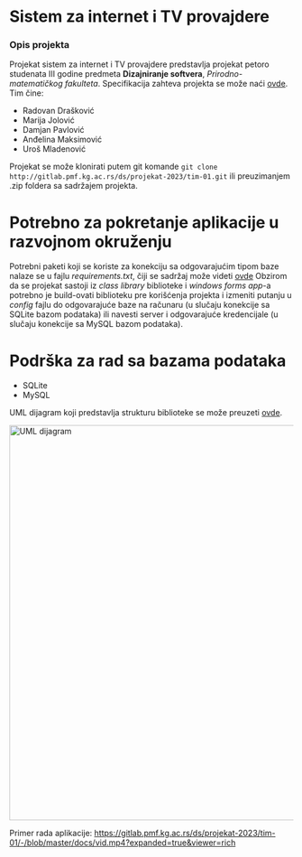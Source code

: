 # Sistem za internet i TV provajdere

### Opis projekta

Projekat sistem za internet i TV provajdere predstavlja projekat petoro studenata III godine predmeta **Dizajniranje softvera**, _Prirodno-matematičkog fakulteta_. Specifikacija zahteva projekta se može naći [ovde](https://gitlab.pmf.kg.ac.rs/ds/projekat-2023/tim-01/-/blob/master/docs/opisProjekta.md](https://github.com/marijajolovic/Sistem-za-internet-i-TV-provajdere/blob/main/docs/opisProjekta.md)). Tim čine:
- Radovan Drašković
- Marija Jolović
- Damjan Pavlović
- Anđelina Maksimović
- Uroš Mladenović

Projekat se može klonirati putem git komande
`git clone http://gitlab.pmf.kg.ac.rs/ds/projekat-2023/tim-01.git`
ili preuzimanjem .zip foldera sa sadržajem projekta.

# Potrebno za pokretanje aplikacije u razvojnom okruženju

Potrebni paketi koji se koriste za konekciju sa odgovarajućim tipom baze nalaze se u fajlu _requirements.txt_, čiji se sadržaj može videti [ovde](https://gitlab.pmf.kg.ac.rs/ds/projekat-2023/tim-01/-/blob/master/requirements.txt)
Obzirom da se projekat sastoji iz _class library_ biblioteke i _windows forms app_-a potrebno je build-ovati biblioteku pre korišćenja projekta i izmeniti putanju u _config_ fajlu do odgovarajuće baze na računaru (u slučaju konekcije sa SQLite bazom podataka) ili navesti server i odgovarajuće kredencijale (u slučaju konekcije sa MySQL bazom podataka).

# Podrška za rad sa bazama podataka
- SQLite
- MySQL

UML dijagram koji predstavlja strukturu biblioteke se može preuzeti [ovde](https://gitlab.pmf.kg.ac.rs/ds/projekat-2023/tim-01/-/blob/master/docs/UML_packet_providers.png).
<div>
  <img src="../docs/UML_packet_providers.png" alt="UML dijagram" height=700>
</div>

Primer rada aplikacije:
https://gitlab.pmf.kg.ac.rs/ds/projekat-2023/tim-01/-/blob/master/docs/vid.mp4?expanded=true&viewer=rich
